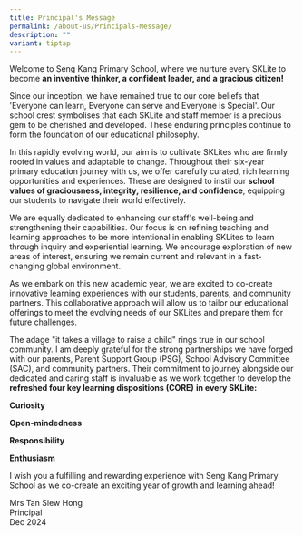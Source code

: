 ```yaml
---
title: Principal's Message
permalink: /about-us/Principals-Message/
description: ""
variant: tiptap
---
```

<p>Welcome to Seng Kang Primary School, where we nurture every SKLite to
become <strong>an inventive thinker, a confident leader, and a gracious citizen!</strong>
</p>
<p>Since our inception, we have remained true to our core beliefs that 'Everyone
can learn, Everyone can serve and Everyone is Special'. Our school crest
symbolises that each SKLite and staff member is a precious gem to be cherished
and developed. These enduring principles continue to form the foundation
of our educational philosophy.</p>
<p>In this rapidly evolving world, our aim is to cultivate SKLites who are
firmly rooted in values and adaptable to change. Throughout their six-year
primary education journey with us, we offer carefully curated, rich learning
opportunities and experiences. These are designed to instil our <strong>school values of graciousness, integrity, resilience, and confidence</strong>,
equipping our students to navigate their world effectively.</p>
<p>We are equally dedicated to enhancing our staff's well-being and strengthening
their capabilities. Our focus is on refining teaching and learning approaches
to be more intentional in enabling SKLites to learn through inquiry and
experiential learning. We encourage exploration of new areas of interest,
ensuring we remain current and relevant in a fast-changing global environment.</p>
<p>As we embark on this new academic year, we are excited to co-create innovative
learning experiences with our students, parents, and community partners.
This collaborative approach will allow us to tailor our educational offerings
to meet the evolving needs of our SKLites and prepare them for future challenges.</p>
<p>The adage "it takes a village to raise a child" rings true in our school
community. I am deeply grateful for the strong partnerships we have forged
with our parents, Parent Support Group (PSG), School Advisory Committee
(SAC), and community partners. Their commitment to journey alongside our
dedicated and caring staff is invaluable as we work together to develop
the <strong>refreshed four key learning dispositions (CORE)</strong>  <strong>in every SKLite:</strong>
</p>
<p><strong>Curiosity</strong>
</p>
<p><strong>Open-mindedness</strong>
</p>
<p><strong>Responsibility</strong>
</p>
<p><strong>Enthusiasm</strong>
</p>
<p>I wish you a fulfilling and rewarding experience with Seng Kang Primary
School as we co-create an exciting year of growth and learning ahead!</p>
<p></p>
<p>Mrs Tan Siew Hong
<br>Principal
<br>Dec 2024</p>